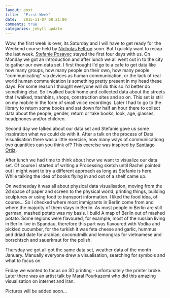 ```yaml
---
layout: post
title:  "First Week" 
date:   2015-11-07 08:21:00
comments: true
categories: jekyll update
---
```

Wow, the first week is over, its Saturday and I will have to get ready for the Weekend course held by [Nicholas Feltron](http://feltron.com/) soon. But I quickly want to recap the last week. [Stefanie Posavec](http://www.stefanieposavec.co.uk/) stayed the first four days with us. On Monday we got an introduction and after lunch we all went out in to the city to gather our own data set. I first thought I'd go to a cafe to get data like how many groups, how many people on their own, how many people "communicating" via devices as human communication, or the lack of real world human communication is something pretty present in my head these days. For some reason I thought everyone will do this so I'd better do something else. So I  walked back home and collected data about the streets that I walked, trashbins, shops, construction sites and so on. This set is still on my mobile in the form of small voice recordings. Later I had to go to the library to return some books and sat down for half an hour there to collect data about the people, gender, return or take books, look, age, glasses, headphones and/or children.

Second day we talked about our data set and Stefanie gave us some inspiration what we could do with it. After a talk on the process of Data Visualisation there was a little exercise, how many ways of communicationg two quantities can you think of?
This exercise was inspired by [Santiago Ortiz](http://blog.visual.ly/45-ways-to-communicate-two-quantities/).

After lunch we had time to think about how we want to visualize our data set. Of course I started of writing a Processing sketch until Rachel pointed out I might want to try a different approach as long as Stefanie is here. While talking the idea of books flying in and out of a shelf came up. 

On wednesday it was all about physical data visualisation, moving from the 2d space of paper and screen to the physical world, printing things, building sculptures or using food to transport information. I liked the food idea, of course... So I checked where most immigrants in Berlin come from and where the majority of them stays in Berlin. As most people in Berlin are still german, mashed potato was my basis. I build A map of Berlin out of mashed potato. Some regions were flavoured, for example, most of the russian living in Berlin live in Spandau, therefore this part was flavoured with Vodka and pickled cucumber, for the turkish it was feta cheese and garlic, hummus and driad date for arabian, coconutmilk and lemongras for vietnamese and borschtsch and sauerkraut for the polish.

Thursday we got all got the same data set, weather data of the month January. Manually everyone drew a visualisation, searching for symbols and what to focus on.

Friday we wanted to focus on 3D printing - unfortunately the printer broke. Later there was an artist talk by Maral Pourkazemi who did [this](https://vimeo.com/58885866) amazing visualisation on internet and Iran.

Pictures will be added soon...
